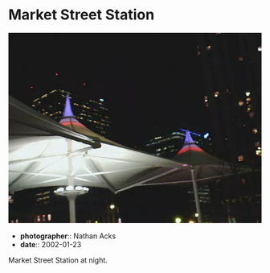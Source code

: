 # Market Street Station

![The 16th Street Mall bus terminal at Market Street Station](assets/2002-01-23-market-street-station.webp)

* **photographer**:: Nathan Acks  
* **date**:: 2002-01-23

Market Street Station at night.
